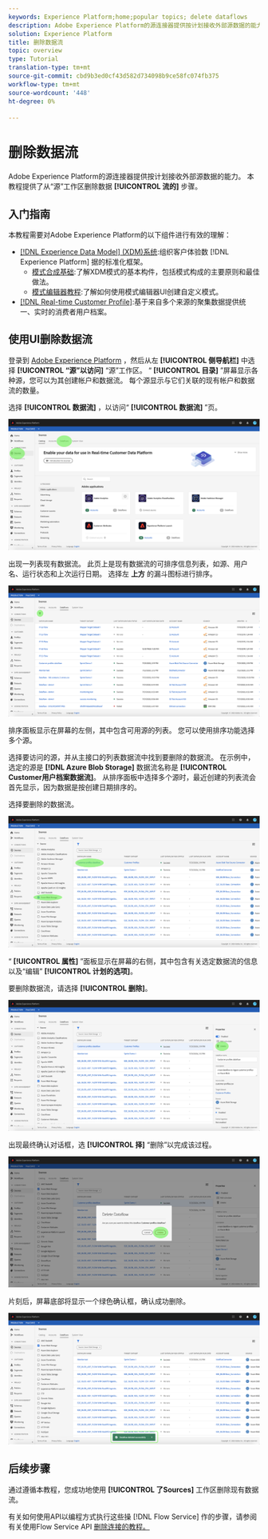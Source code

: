 ```yaml
---
keywords: Experience Platform;home;popular topics; delete dataflows
description: Adobe Experience Platform的源连接器提供按计划接收外部源数据的能力。 本教程提供了从“源”工作区删除数据流的步骤。
solution: Experience Platform
title: 删除数据流
topic: overview
type: Tutorial
translation-type: tm+mt
source-git-commit: cbd9b3ed0cf43d582d734098b9ce58fc074fb375
workflow-type: tm+mt
source-wordcount: '448'
ht-degree: 0%

---
```



# 删除数据流

Adobe Experience Platform的源连接器提供按计划接收外部源数据的能力。 本教程提供了从“源”工作区删除数据 **[!UICONTROL 流的]** 步骤。

## 入门指南

本教程需要对Adobe Experience Platform的以下组件进行有效的理解：

- [[!DNL Experience Data Model] (XDM)系统](../../../xdm/home.md):组织客户体验数 [!DNL Experience Platform] 据的标准化框架。
   - [模式合成基础](../../../xdm/schema/composition.md):了解XDM模式的基本构件，包括模式构成的主要原则和最佳做法。
   - [模式编辑器教程](../../../xdm/tutorials/create-schema-ui.md):了解如何使用模式编辑器UI创建自定义模式。
- [[!DNL Real-time Customer Profile]](../../../profile/home.md):基于来自多个来源的聚集数据提供统一、实时的消费者用户档案。

## 使用UI删除数据流

登录到 [Adobe Experience Platform](https://platform.adobe.com) ，然后从左 **[!UICONTROL 侧导航栏]** 中选择 **[!UICONTROL “源”以访问]** “源”工作区。 “ **[!UICONTROL 目录]** ”屏幕显示各种源，您可以为其创建帐户和数据流。 每个源显示与它们关联的现有帐户和数据流的数量。

选择 **[!UICONTROL 数据流]** ，以访问“ **[!UICONTROL 数据流]** ”页。

![数据集流活动](../../images/tutorials/delete/dataflows.png)

出现一列表现有数据流。 此页上是现有数据流的可排序信息列表，如源、用户名、运行状态和上次运行日期。 选择左 **上方** 的漏斗图标进行排序。

![dataflows-列表](../../images/tutorials/delete/dataflows-list.png)

排序面板显示在屏幕的左侧，其中包含可用源的列表。
您可以使用排序功能选择多个源。

选择要访问的源，并从主接口的列表数据流中找到要删除的数据流。 在示例中，选定的源是 **[!DNL Azure Blob Storage]** 数据流名称是 **[!UICONTROL Customer用户档案数据流]**。 从排序面板中选择多个源时，最近创建的列表流会首先显示，因为数据是按创建日期排序的。

选择要删除的数据流。

![dataflows sort](../../images/tutorials/delete/dataflows-sort.png)

“ **[!UICONTROL 属性]** ”面板显示在屏幕的右侧，其中包含有关选定数据流的信息以及“编辑” **[!UICONTROL 计划的选项]**。

要删除数据流，请选择 **[!UICONTROL 删除]**。

![dataflows sort](../../images/tutorials/delete/dataflows-properties.png)

出现最终确认对话框，选 **[!UICONTROL 择]** “删除”以完成该过程。

![删除](../../images/tutorials/delete/delete.png)

片刻后，屏幕底部将显示一个绿色确认框，确认成功删除。

![确认](../../images/tutorials/delete/confirmed.png)

## 后续步骤

通过遵循本教程，您成功地使用 **[!UICONTROL 了Sources]** 工作区删除现有数据流。

有关如何使用API以编程方式执行这些操 [!DNL Flow Service] 作的步骤，请参阅有关使用Flow Service API [删除连接的教程。](../../tutorials/api/delete.md)